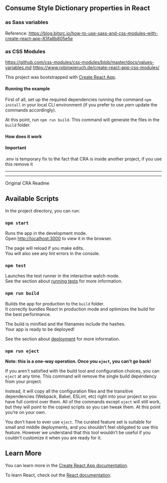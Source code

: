 ## Consume Style Dictionary properties in React 

### as Sass variables

Reference: https://blog.bitsrc.io/how-to-use-sass-and-css-modules-with-create-react-app-83fa8b805e5e


### as CSS Modules
https://github.com/css-modules/css-modules/blob/master/docs/values-variables.md
https://www.robinwieruch.de/create-react-app-css-modules/ 


This project was bootstrapped with [Create React App](https://github.com/facebook/create-react-app).

#### Running the example

First of all, set up the required dependencies running the command `npm install` in your local CLI environment (if you prefer to use *yarn* update the commands accordingly).

At this point, run `npm run build`. This command will generate the files in the `build` folder.

#### How does it work

#### Important
.env is temporary fix to the fact that CRA is inside another project, if you use this remove it

----------------------------
----------------------------

Original CRA Readme


## Available Scripts

In the project directory, you can run:

### `npm start`

Runs the app in the development mode.<br>
Open [http://localhost:3000](http://localhost:3000) to view it in the browser.

The page will reload if you make edits.<br>
You will also see any lint errors in the console.

### `npm test`

Launches the test runner in the interactive watch mode.<br>
See the section about [running tests](https://facebook.github.io/create-react-app/docs/running-tests) for more information.

### `npm run build`

Builds the app for production to the `build` folder.<br>
It correctly bundles React in production mode and optimizes the build for the best performance.

The build is minified and the filenames include the hashes.<br>
Your app is ready to be deployed!

See the section about [deployment](https://facebook.github.io/create-react-app/docs/deployment) for more information.

### `npm run eject`

**Note: this is a one-way operation. Once you `eject`, you can’t go back!**

If you aren’t satisfied with the build tool and configuration choices, you can `eject` at any time. This command will remove the single build dependency from your project.

Instead, it will copy all the configuration files and the transitive dependencies (Webpack, Babel, ESLint, etc) right into your project so you have full control over them. All of the commands except `eject` will still work, but they will point to the copied scripts so you can tweak them. At this point you’re on your own.

You don’t have to ever use `eject`. The curated feature set is suitable for small and middle deployments, and you shouldn’t feel obligated to use this feature. However we understand that this tool wouldn’t be useful if you couldn’t customize it when you are ready for it.

## Learn More

You can learn more in the [Create React App documentation](https://facebook.github.io/create-react-app/docs/getting-started).

To learn React, check out the [React documentation](https://reactjs.org/).
